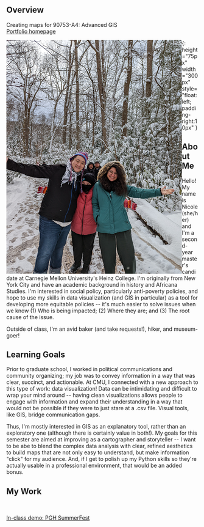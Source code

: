 ## Overview

Creating maps for 90753-A4: Advanced GIS <br/>
[Portfolio homepage](https://nannunz.github.io/gis-portfolio/)


<img align="left" src="https://github.com/nannunz/gis-portfolio/blob/main/github_repo_resize.png?raw=true">{: height="75px" width="300px" style="float:left; padding-right:10px" }
<br/>

## About Me 

Hello! My name is Nicole (she/her) and I'm a second-year master's candidate at Carnegie Mellon University's Heinz College. I'm originally from New York City and have an academic background in history and Africana Studies. I'm interested in social policy, particularly anti-poverty policies, and hope to use my skills in data visualization (and GIS in particular) as a tool for developing more equitable policies -- it's much easier to solve issues when we know (1) Who is being impacted; (2) Where they are; and (3) The root cause of the issue. <br/>

Outside of class, I'm an avid baker (and take requests!), hiker, and museum-goer! 


## Learning Goals 

Prior to graduate school, I worked in political communications and community organizing; my job was to convey information in a way that was clear, succinct, and actionable. At CMU, I connected with a new approach to this type of work: data visualization! Data can be intimidating and difficult to wrap your mind around -- having clean visualizations allows people to engage with information and expand their understanding in a way that would not be possible if they were to just stare at a .csv file. Visual tools, like GIS, bridge communication gaps. 

Thus, I'm mostly interested in GIS as an explanatory tool, rather than an exploratory one (although there is certainly value in both!). My goals for this semester are aimed at improving as a cartographer and storyteller -- I want to be abe to blend the complex data analysis with clear, refined aesthetics to build maps that are not only easy to understand, but make information "click" for my audience. And, if I get to polish up my Python skills so they're actually usable in a professional environment, that would be an added bonus. 


## My Work 


<br/>

[In-class demo: PGH SummerFest](https://nannunz.github.io/gis-portfolio/visitPGH_demo.html)
